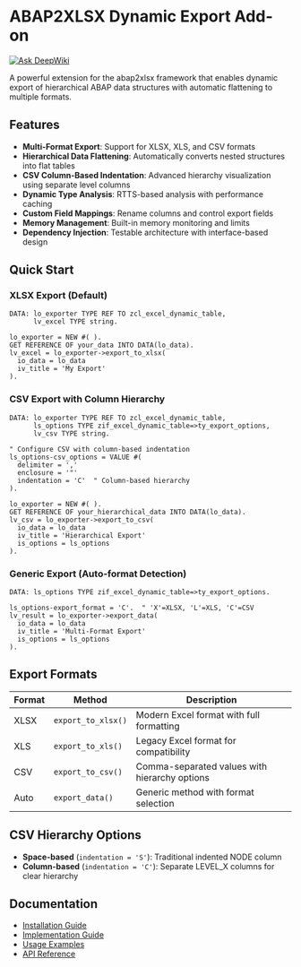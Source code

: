 # ABAP2XLSX Dynamic Export Add-on

[![Ask DeepWiki](https://deepwiki.com/badge.svg)](https://deepwiki.com/kartefact/abap2xlsx-dynamic-export)

A powerful extension for the abap2xlsx framework that enables dynamic export of hierarchical ABAP data structures with automatic flattening to multiple formats.

## Features

- **Multi-Format Export**: Support for XLSX, XLS, and CSV formats
- **Hierarchical Data Flattening**: Automatically converts nested structures into flat tables
- **CSV Column-Based Indentation**: Advanced hierarchy visualization using separate level columns
- **Dynamic Type Analysis**: RTTS-based analysis with performance caching
- **Custom Field Mappings**: Rename columns and control export fields
- **Memory Management**: Built-in memory monitoring and limits
- **Dependency Injection**: Testable architecture with interface-based design

## Quick Start

### XLSX Export (Default)
```abap
DATA: lo_exporter TYPE REF TO zcl_excel_dynamic_table,
      lv_excel TYPE string.

lo_exporter = NEW #( ).
GET REFERENCE OF your_data INTO DATA(lo_data).
lv_excel = lo_exporter->export_to_xlsx( 
  io_data = lo_data
  iv_title = 'My Export'
).
```

### CSV Export with Column Hierarchy

```abap
DATA: lo_exporter TYPE REF TO zcl_excel_dynamic_table,
      ls_options TYPE zif_excel_dynamic_table=>ty_export_options,
      lv_csv TYPE string.

" Configure CSV with column-based indentation
ls_options-csv_options = VALUE #(
  delimiter = ','
  enclosure = '"'
  indentation = 'C'  " Column-based hierarchy
).

lo_exporter = NEW #( ).
GET REFERENCE OF your_hierarchical_data INTO DATA(lo_data).
lv_csv = lo_exporter->export_to_csv(
  io_data = lo_data
  iv_title = 'Hierarchical Export'
  is_options = ls_options
).
```

### Generic Export (Auto-format Detection)

```abap
DATA: ls_options TYPE zif_excel_dynamic_table=>ty_export_options.

ls_options-export_format = 'C'.  " 'X'=XLSX, 'L'=XLS, 'C'=CSV
lv_result = lo_exporter->export_data(
  io_data = lo_data
  iv_title = 'Multi-Format Export'
  is_options = ls_options
).
```

## Export Formats

| Format | Method | Description |
|--------|--------|-------------|
| XLSX | `export_to_xlsx()` | Modern Excel format with full formatting |
| XLS | `export_to_xls()` | Legacy Excel format for compatibility |
| CSV | `export_to_csv()` | Comma-separated values with hierarchy options |
| Auto | `export_data()` | Generic method with format selection |

## CSV Hierarchy Options

- **Space-based** (`indentation = 'S'`): Traditional indented NODE column
- **Column-based** (`indentation = 'C'`): Separate LEVEL_X columns for clear hierarchy

## Documentation

- [Installation Guide](docs/INSTALLATION.md)
- [Implementation Guide](docs/IMPLEMENTATION.md)
- [Usage Examples](docs/EXAMPLES.md)
- [API Reference](docs/API.md)
